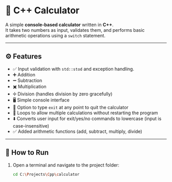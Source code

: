 # 🧮 C++ Calculator

A simple **console-based calculator** written in **C++**.  
It takes two numbers as input, validates them, and performs basic arithmetic operations using a `switch` statement.

---

## ⚙️ Features
- ✅ Input validation with `std::stod` and exception handling.  
- ➕ Addition  
- ➖ Subtraction  
- ✖️ Multiplication  
- ➗ Division (handles division by zero gracefully)  
- 🖥️ Simple console interface  
- 🏃 Option to type `exit` at any point to quit the calculator  
- 🔁  Loops to allow multiple calculations without restarting the program  
- ⬇️ Converts user input for exit/yes/no commands to lowercase (input is case-insensitive)
- ✅ Added arithmetic functions (add, subtract, multiply, divide)

---

## 🚀 How to Run
1. Open a terminal and navigate to the project folder:  
   ```bash
   cd C:\Projects\Cpp\calculator



